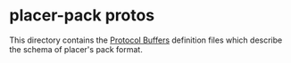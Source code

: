 # placer-pack protos

This directory contains the [Protocol Buffers] definition files which describe
the schema of placer's pack format.

[Protocol Buffers]: https://developers.google.com/protocol-buffers/
